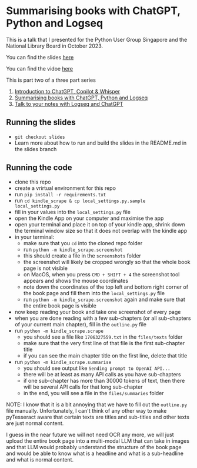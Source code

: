 # Summarising books with ChatGPT, Python and Logseq

This is a talk that I presented for the Python User Group Singapore and the
National Library Board in October 2023.

You can find the slides [here](https://mbrochh.github.io/kindle-scrape-summarise/1)

You can find the vidoe [here](https://www.youtube.com/watch?v=Shex-VKNLuM)

This is part two of a three part series

1. [Introduction to ChatGPT, Copilot & Whisper](https://mbrochh.github.io/whisper-youtube-transcribe/1)
2. [Summarising books with ChatGPT, Python and Logseq](https://mbrochh.github.io/kindle-scrape-summarise/1)
3. [Talk to your notes with Logseq and ChatGPT](https://mbrochh.github.io/logseq-faiss-chatgpt/1)

## Running the slides

* `git checkout slides`
* Learn more about how to run and build the slides in the README.md in the slides branch

## Running the code

* clone this repo
* create a vrirtual environment for this repo
* run `pip install -r requirements.txt`
* run `cd kindle_scrape & cp local_settings.py.sample local_settings.py`
* fill in your values into the `local_settings.py` file
* open the Kindle App on your computer and maximise the app
* open your terminal and place it on top of your kindle app, shrink down the terminal window size so that it does not overlap with the kindle app
* in your terminal:
    * make sure that you `cd` into the cloned repo folder
    * run `python -m kindle_scrape.screenshot`
    * this should create a file in the `screenshots` folder
    * the screenshot will likely be cropped wrongly so that the whole book page is not visible
    * on MacOS, when you press `CMD + SHIFT + 4` the screenshot tool appears and shows the mouse coordinates
    * note down the coordinates of the top left and bottom right corner of the book page and fill them into the `local_settings.py` file
    * run `python -m kindle_scrape.screenshot` again and make sure that the entire book page is visible
* now keep reading your book and take one screenshot of every page
* when you are done reading with a few sub-chapters (or all sub-chapters of your current main chapter), fill in the `outline.py` file
* run `python -m kindle_scrape.scrape`
    * you should see a file like `1706327559.txt` in the `files/texts` folder
    * make sure that the very first line of that file is the first sub-chapter title
    * if you can see the main chapter title on the first line, delete that title
* run `python -m kindle_scrape.summarise`
    * you should see output like `Sending prompt to OpenAI API...`
    * there will be at least as many API calls as you have sub-chapters
    * if one sub-chapter has more than 30000 tokens of text, then there will be several API calls for that long sub-chapter
    * in the end, you will see a file in the `files/summaries` folder

NOTE: I know that it is a bit annoying that we have to fill out the `outline.py` file manually.
Unfortunately, I can't think of any other way to make pyTesseract aware that certain texts are 
titles and sub-titles and other texts are just normal content.

I guess in the near future we will not need OCR any more, we will just upload the entire book page
into a multi-modal LLM that can take in images and that LLM would probably understand the structure
of the book page and would be able to know what is a headline and what is a sub-headline and what is
normal content.